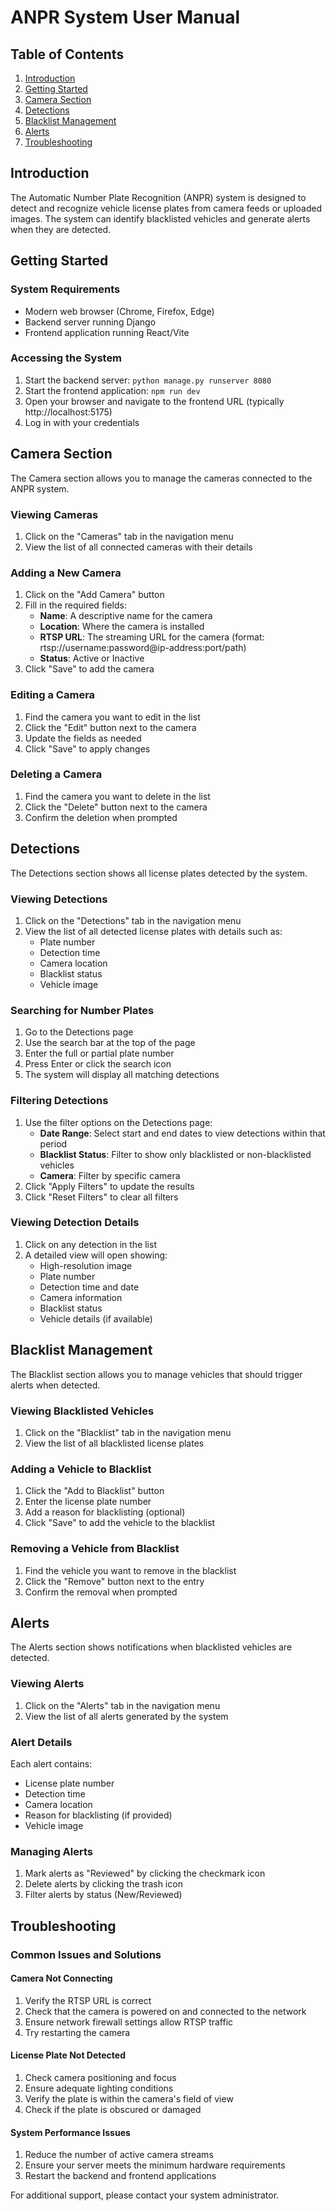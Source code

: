 # ANPR System User Manual

## Table of Contents
1. [Introduction](#introduction)
2. [Getting Started](#getting-started)
3. [Camera Section](#camera-section)
4. [Detections](#detections)
5. [Blacklist Management](#blacklist-management)
6. [Alerts](#alerts)
7. [Troubleshooting](#troubleshooting)

## Introduction

The Automatic Number Plate Recognition (ANPR) system is designed to detect and recognize vehicle license plates from camera feeds or uploaded images. The system can identify blacklisted vehicles and generate alerts when they are detected.

## Getting Started

### System Requirements
- Modern web browser (Chrome, Firefox, Edge)
- Backend server running Django
- Frontend application running React/Vite

### Accessing the System
1. Start the backend server: `python manage.py runserver 8080`
2. Start the frontend application: `npm run dev`
3. Open your browser and navigate to the frontend URL (typically http://localhost:5175)
4. Log in with your credentials

## Camera Section

The Camera section allows you to manage the cameras connected to the ANPR system.

### Viewing Cameras
1. Click on the "Cameras" tab in the navigation menu
2. View the list of all connected cameras with their details

### Adding a New Camera
1. Click on the "Add Camera" button
2. Fill in the required fields:
   - **Name**: A descriptive name for the camera
   - **Location**: Where the camera is installed
   - **RTSP URL**: The streaming URL for the camera (format: rtsp://username:password@ip-address:port/path)
   - **Status**: Active or Inactive
3. Click "Save" to add the camera

### Editing a Camera
1. Find the camera you want to edit in the list
2. Click the "Edit" button next to the camera
3. Update the fields as needed
4. Click "Save" to apply changes

### Deleting a Camera
1. Find the camera you want to delete in the list
2. Click the "Delete" button next to the camera
3. Confirm the deletion when prompted

## Detections

The Detections section shows all license plates detected by the system.

### Viewing Detections
1. Click on the "Detections" tab in the navigation menu
2. View the list of all detected license plates with details such as:
   - Plate number
   - Detection time
   - Camera location
   - Blacklist status
   - Vehicle image

### Searching for Number Plates
1. Go to the Detections page
2. Use the search bar at the top of the page
3. Enter the full or partial plate number
4. Press Enter or click the search icon
5. The system will display all matching detections

### Filtering Detections
1. Use the filter options on the Detections page:
   - **Date Range**: Select start and end dates to view detections within that period
   - **Blacklist Status**: Filter to show only blacklisted or non-blacklisted vehicles
   - **Camera**: Filter by specific camera
2. Click "Apply Filters" to update the results
3. Click "Reset Filters" to clear all filters

### Viewing Detection Details
1. Click on any detection in the list
2. A detailed view will open showing:
   - High-resolution image
   - Plate number
   - Detection time and date
   - Camera information
   - Blacklist status
   - Vehicle details (if available)

## Blacklist Management

The Blacklist section allows you to manage vehicles that should trigger alerts when detected.

### Viewing Blacklisted Vehicles
1. Click on the "Blacklist" tab in the navigation menu
2. View the list of all blacklisted license plates

### Adding a Vehicle to Blacklist
1. Click the "Add to Blacklist" button
2. Enter the license plate number
3. Add a reason for blacklisting (optional)
4. Click "Save" to add the vehicle to the blacklist

### Removing a Vehicle from Blacklist
1. Find the vehicle you want to remove in the blacklist
2. Click the "Remove" button next to the entry
3. Confirm the removal when prompted

## Alerts

The Alerts section shows notifications when blacklisted vehicles are detected.

### Viewing Alerts
1. Click on the "Alerts" tab in the navigation menu
2. View the list of all alerts generated by the system

### Alert Details
Each alert contains:
- License plate number
- Detection time
- Camera location
- Reason for blacklisting (if provided)
- Vehicle image

### Managing Alerts
1. Mark alerts as "Reviewed" by clicking the checkmark icon
2. Delete alerts by clicking the trash icon
3. Filter alerts by status (New/Reviewed)

## Troubleshooting

### Common Issues and Solutions

#### Camera Not Connecting
1. Verify the RTSP URL is correct
2. Check that the camera is powered on and connected to the network
3. Ensure network firewall settings allow RTSP traffic
4. Try restarting the camera

#### License Plate Not Detected
1. Check camera positioning and focus
2. Ensure adequate lighting conditions
3. Verify the plate is within the camera's field of view
4. Check if the plate is obscured or damaged

#### System Performance Issues
1. Reduce the number of active camera streams
2. Ensure your server meets the minimum hardware requirements
3. Restart the backend and frontend applications

For additional support, please contact your system administrator.